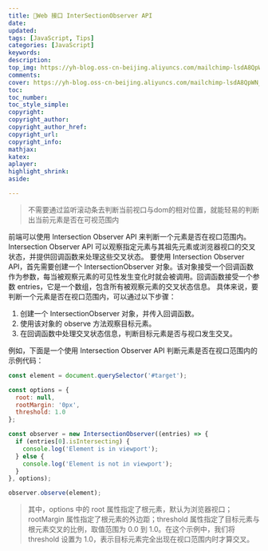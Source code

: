 ```yaml
---
title: 🎯Web 接口 InterSectionObserver API
date: 
updated:
tags: [JavaScript, Tips]
categories: [JavaScript]
keywords:
description:
top_img: https://yh-blog.oss-cn-beijing.aliyuncs.com/mailchimp-lsdA8QpWN_A-unsplash.jpg
comments:
cover: https://yh-blog.oss-cn-beijing.aliyuncs.com/mailchimp-lsdA8QpWN_A-unsplash.jpg
toc:
toc_number:
toc_style_simple:
copyright:
copyright_author:
copyright_author_href:
copyright_url:
copyright_info:
mathjax:
katex:
aplayer:
highlight_shrink:
aside:

---
```


> 不需要通过监听滚动条去判断当前视口与dom的相对位置，就能轻易的判断出当前元素是否在可视范围内

前端可以使用 Intersection Observer API 来判断一个元素是否在视口范围内。
Intersection Observer API 可以观察指定元素与其祖先元素或浏览器视口的交叉状态，并提供回调函数来处理这些交叉状态。
要使用 Intersection Observer API，首先需要创建一个 IntersectionObserver 对象。该对象接受一个回调函数作为参数，每当被观察元素的可见性发生变化时就会被调用。回调函数接受一个参数 entries，它是一个数组，包含所有被观察元素的交叉状态信息。
具体来说，要判断一个元素是否在视口范围内，可以通过以下步骤：

1. 创建一个 IntersectionObserver 对象，并传入回调函数。
2. 使用该对象的 observe 方法观察目标元素。
3. 在回调函数中处理交叉状态信息，判断目标元素是否与视口发生交叉。

例如，下面是一个使用 Intersection Observer API 判断元素是否在视口范围内的示例代码：
```javascript
const element = document.querySelector('#target');

const options = {
  root: null,
  rootMargin: '0px',
  threshold: 1.0
};

const observer = new IntersectionObserver((entries) => {
  if (entries[0].isIntersecting) {
    console.log('Element is in viewport');
  } else {
    console.log('Element is not in viewport');
  }
}, options);

observer.observe(element);

```
> 其中，options 中的 root 属性指定了根元素，默认为浏览器视口；rootMargin 属性指定了根元素的外边距；threshold 属性指定了目标元素与根元素交叉的比例，取值范围为 0.0 到 1.0。在这个示例中，我们将 threshold 设置为 1.0，表示目标元素完全出现在视口范围内时才算交叉。

